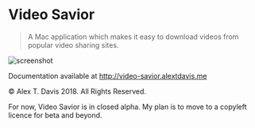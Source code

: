 # Video Savior
> A Mac application which makes it easy to download videos from popular video sharing sites.

![screenshot](http://video-savior.alextdavis.me/screenshot@1x.png)

Documentation available at <http://video-savior.alextdavis.me>

&copy; Alex T. Davis 2018. All Rights Reserved. 

For now, Video Savior is in closed alpha. My plan is to move to a copyleft licence for beta and beyond. 
